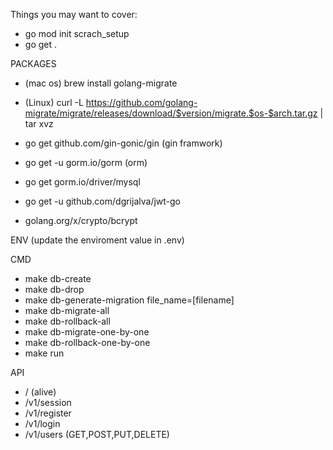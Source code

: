 Things you may want to cover:

- go mod init scrach_setup
- go get .

PACKAGES

- (mac os) brew install golang-migrate
- (Linux) curl -L https://github.com/golang-migrate/migrate/releases/download/$version/migrate.$os-$arch.tar.gz | tar xvz

- go get github.com/gin-gonic/gin (gin framwork)
- go get -u gorm.io/gorm (orm)
- go get gorm.io/driver/mysql
- go get -u github.com/dgrijalva/jwt-go
- golang.org/x/crypto/bcrypt

ENV (update the enviroment value in .env)

CMD

- make db-create
- make db-drop
- make db-generate-migration file_name=[filename]
- make db-migrate-all
- make db-rollback-all
- make db-migrate-one-by-one
- make db-rollback-one-by-one
- make run

API

- / (alive)
- /v1/session
- /v1/register
- /v1/login
- /v1/users (GET,POST,PUT,DELETE)
